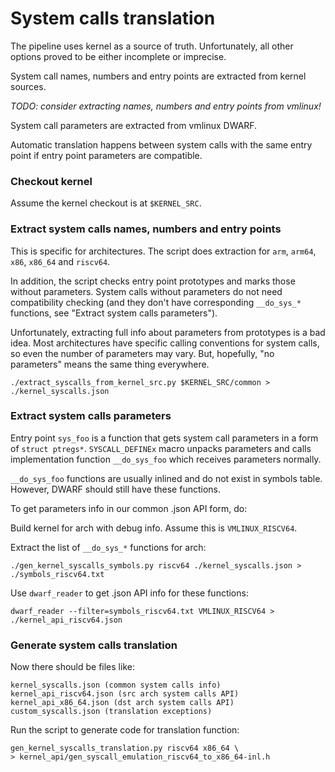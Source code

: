 # System calls translation

The pipeline uses kernel as a source of truth. Unfortunately, all other options proved to be either
incomplete or imprecise.

System call names, numbers and entry points are extracted from kernel sources.

*TODO: consider extracting names, numbers and entry points from vmlinux!*

System call parameters are extracted from vmlinux DWARF.

Automatic translation happens between system calls with the same entry point if entry point
parameters are compatible.

### Checkout kernel

Assume the kernel checkout is at `$KERNEL_SRC`.

### Extract system calls names, numbers and entry points

This is specific for architectures. The script does extraction for `arm`, `arm64`, `x86`,
`x86_64` and `riscv64`.

In addition, the script checks entry point prototypes and marks those without parameters. System
calls without parameters do not need compatibility checking (and they don't have corresponding
`__do_sys_*` functions, see "Extract system calls parameters").

Unfortunately, extracting full info about parameters from prototypes is a bad idea. Most
architectures have specific calling conventions for system calls, so even the number of parameters
may vary. But, hopefully, "no parameters" means the same thing everywhere.

```./extract_syscalls_from_kernel_src.py $KERNEL_SRC/common > ./kernel_syscalls.json```

### Extract system calls parameters

Entry point `sys_foo` is a function that gets system call parameters in a form of `struct ptregs*`.
`SYSCALL_DEFINEx` macro unpacks parameters and calls implementation function `__do_sys_foo` which
receives parameters normally.

`__do_sys_foo` functions are usually inlined and do not exist in symbols table. However, DWARF
should still have these functions.

To get parameters info in our common .json API form, do:

Build kernel for arch with debug info. Assume this is `VMLINUX_RISCV64`.

Extract the list of `__do_sys_*` functions for arch:

```./gen_kernel_syscalls_symbols.py riscv64 ./kernel_syscalls.json > ./symbols_riscv64.txt```

Use `dwarf_reader` to get .json API info for these functions:

```dwarf_reader --filter=symbols_riscv64.txt VMLINUX_RISCV64 > ./kernel_api_riscv64.json```

### Generate system calls translation

Now there should be files like:

```
kernel_syscalls.json (common system calls info)
kernel_api_riscv64.json (src arch system calls API)
kernel_api_x86_64.json (dst arch system calls API)
custom_syscalls.json (translation exceptions)
```

Run the script to generate code for translation function:

```
gen_kernel_syscalls_translation.py riscv64 x86_64 \
> kernel_api/gen_syscall_emulation_riscv64_to_x86_64-inl.h
```
